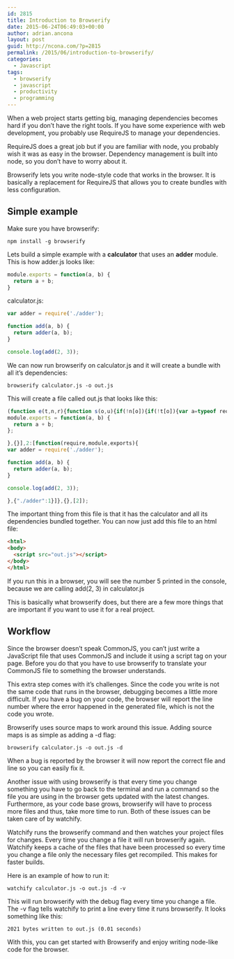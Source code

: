 ```yaml
---
id: 2815
title: Introduction to Browserify
date: 2015-06-24T06:49:03+00:00
author: adrian.ancona
layout: post
guid: http://ncona.com/?p=2815
permalink: /2015/06/introduction-to-browserify/
categories:
  - Javascript
tags:
  - browserify
  - javascript
  - productivity
  - programming
---
```

When a web project starts getting big, managing dependencies becomes hard if you don&#8217;t have the right tools. If you have some experience with web development, you probably use RequireJS to manage your dependencies.

RequireJS does a great job but if you are familiar with node, you probably wish it was as easy in the browser. Dependency management is built into node, so you don&#8217;t have to worry about it.

Browserify lets you write node-style code that works in the browser. It is basically a replacement for RequireJS that allows you to create bundles with less configuration.

<!--more-->

## Simple example

Make sure you have browserify:

```
npm install -g browserify
```

Lets build a simple example with a **calculator** that uses an **adder** module. This is how adder.js looks like:

```js
module.exports = function(a, b) {
  return a + b;
}
```

calculator.js:

```js
var adder = require('./adder');

function add(a, b) {
  return adder(a, b);
}

console.log(add(2, 3));
```

We can now run browserify on calculator.js and it will create a bundle with all it&#8217;s dependencies:

```
browserify calculator.js -o out.js
```

This will create a file called out.js that looks like this:

```js
(function e(t,n,r){function s(o,u){if(!n[o]){if(!t[o]){var a=typeof require=="function"&&require;if(!u&&a)return a(o,!0);if(i)return i(o,!0);var f=new Error("Cannot find module '"+o+"'");throw f.code="MODULE_NOT_FOUND",f}var l=n[o]={exports:{}};t[o][0].call(l.exports,function(e){var n=t[o][1][e];return s(n?n:e)},l,l.exports,e,t,n,r)}return n[o].exports}var i=typeof require=="function"&&require;for(var o=0;o<r.length;o++)s(r[o]);return s})({1:[function(require,module,exports){
module.exports = function(a, b) {
  return a + b;
};

},{}],2:[function(require,module,exports){
var adder = require('./adder');

function add(a, b) {
  return adder(a, b);
}

console.log(add(2, 3));

},{"./adder":1}]},{},[2]);
```

The important thing from this file is that it has the calculator and all its dependencies bundled together. You can now just add this file to an html file:

```html
<html>
<body>
  <script src="out.js"></script>
</body>
</html>
```

If you run this in a browser, you will see the number 5 printed in the console, because we are calling add(2, 3) in calculator.js

This is basically what browserify does, but there are a few more things that are important if you want to use it for a real project.

## Workflow

Since the browser doesn&#8217;t speak CommonJS, you can&#8217;t just write a JavaScript file that uses CommonJS and include it using a script tag on your page. Before you do that you have to use browserify to translate your CommonJS file to something the browser understands.

This extra step comes with it&#8217;s challenges. Since the code you write is not the same code that runs in the browser, debugging becomes a little more difficult. If you have a bug on your code, the browser will report the line number where the error happened in the generated file, which is not the code you wrote.

Browserify uses source maps to work around this issue. Adding source maps is as simple as adding a -d flag:

```
browserify calculator.js -o out.js -d
```

When a bug is reported by the browser it will now report the correct file and line so you can easily fix it.

Another issue with using browserify is that every time you change something you have to go back to the terminal and run a command so the file you are using in the browser gets updated with the latest changes. Furthermore, as your code base grows, browserify will have to process more files and thus, take more time to run. Both of these issues can be taken care of by watchify.

Watchify runs the browserify command and then watches your project files for changes. Every time you change a file it will run browserify again. Watchify keeps a cache of the files that have been processed so every time you change a file only the necessary files get recompiled. This makes for faster builds.

Here is an example of how to run it:

```
watchify calculator.js -o out.js -d -v
```

This will run browserify with the debug flag every time you change a file. The -v flag tells watchify to print a line every time it runs browserify. It looks something like this:

```
2021 bytes written to out.js (0.01 seconds)
```

With this, you can get started with Browserify and enjoy writing node-like code for the browser.
